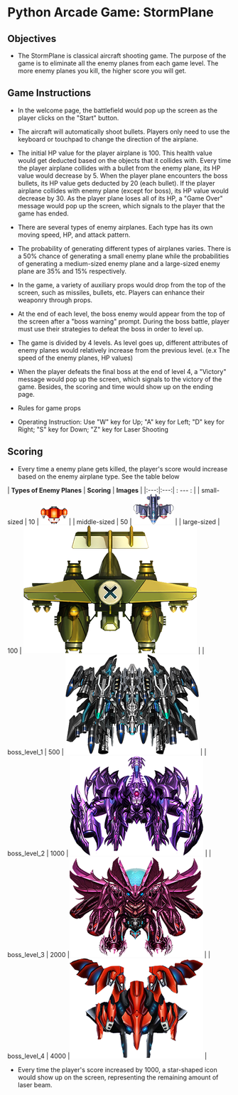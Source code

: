 # Python Arcade Game: StormPlane
## Objectives
* The StormPlane is classical aircraft shooting game. The purpose of the game is to eliminate all the enemy planes from each game level. The more enemy planes you kill, the higher score you will get.
## Game Instructions
* In the welcome page, the battlefield would pop up the screen as the player clicks on the "Start" button.

* The aircraft will automatically shoot bullets. Players only need to use the keyboard or touchpad to change the direction of the airplane.

* The initial HP value for the player airplane is 100. This health value would get deducted based on the objects that it collides with. Every time the player airplane collides with a bullet from the enemy plane, its HP value would decrease by 5. When the player plane encounters the boss bullets, its HP value gets deducted by 20 (each bullet). If the player airplane collides with enemy plane (except for boss), its HP value would decrease by 30. As the player plane loses all of its HP, a "Game Over" message would pop up the screen, which signals to the player that the game has ended.

* There are several types of enemy airplanes. Each type has its own moving speed, HP, and attack pattern.

* The probability of generating different types of airplanes varies. There is a 50% chance of generating a small enemy plane while the probabilities of generating a medium-sized enemy plane and a large-sized enemy plane are 35% and 15% respectively.

* In the game, a variety of auxiliary props would drop from the top of the screen, such as missiles, bullets, etc. Players can enhance their weaponry through props.

* At the end of each level, the boss enemy would appear from the top of the screen after a "boss warning" prompt. During the boss battle, player must use their strategies to defeat the boss in order to level up.

* The game is divided by 4 levels. As level goes up, different attributes of enemy planes would relatively increase from the previous level. (e.x The speed of the enemy planes, HP values)

* When the player defeats the final boss at the end of level 4, a "Victory" message would pop up the screen, which signals to the victory of the game. Besides, the scoring and time would show up on the ending page.

* Rules for game props 

* Operating Instruction: Use "W" key for Up; "A" key for Left; "D" key for Right; "S" key for Down; "Z" key for Laser Shooting 

## Scoring 

* Every time a enemy plane gets killed, the player's score would increase based on the enemy airplane type. See the table below

| **Types of Enemy Planes**  | **Scoring** | **Images** |
|:---:|:---:| : --- : |
| small-sized |  10 | ![small_enemy](images/plane_small.png) |
| middle-sized  |  50 | ![middle_enemy](images/bigplane0.png) |
| large-sized  | 100  | ![large_enemy](images/boss0.png) |
| boss_level_1  | 500  | ![boss_enemy_1](images/boss_2.png) |
| boss_level_2  | 1000  | ![boss_enemy_2](images/boss_4.png) |
| boss_level_3  | 2000  |![boss_enemy_3](images/boss_1.png) |
| boss_level_4  | 4000  |![boss_enemy_4](images/boss_5.png) |

* Every time the player's score increased by 1000, a star-shaped icon would show up on the screen, representing the remaining amount of laser beam.

  


